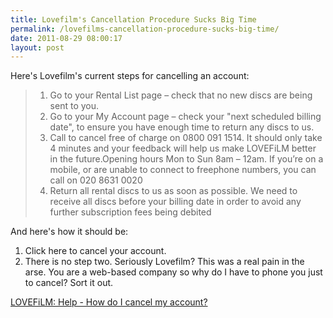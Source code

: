 ```yaml
---
title: Lovefilm's Cancellation Procedure Sucks Big Time
permalink: /lovefilms-cancellation-procedure-sucks-big-time/
date: 2011-08-29 08:00:17
layout: post
---
```


Here's Lovefilm's current steps for cancelling an account:

>   1. Go to your Rental List page – check that no new discs are being sent to you.
>   2. Go to your My Account page – check your "next scheduled billing date", to ensure you have enough time to return any discs to us.
>   3. Call to cancel free of charge on 0800 091 1514. It should only take 4 minutes and your feedback will help us make LOVEFiLM better in the future.Opening hours Mon to Sun 8am – 12am. If you’re on a mobile, or are unable to connect to freephone numbers, you can call on 020 8631 0020
>   4. Return all rental discs to us as soon as possible. We need to receive all discs before your billing date in order to avoid any further subscription fees being debited

And here's how it should be: 

  1. Click here to cancel your account.
  2. There is no step two.
Seriously Lovefilm? This was a real pain in the arse. You are a web-based company so why do I have to phone you just to cancel? Sort it out. 

[LOVEFiLM: Help - How do I cancel my account?](http://www.lovefilm.com/help/dyn_faqs.html?faq_cat=my_account&editorial_id=1410)

